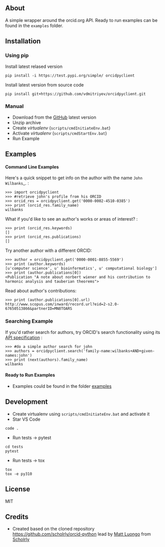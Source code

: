 ## About

A simple wrapper around the orcid.org API. Ready to run examples can be found in the ```examples``` folder.

## Installation

### Using pip

Install latest relased version
```
pip install -i https://test.pypi.org/simple/ orcidpyclient
```

Install latest version from source code
```
pip install git+https://github.com/vdmitriyev/orcidpyclient.git
```

### Manual

* Download from the [GitHub](https://github.com/vdmitriyev/orcidpyclient/archive/master.zip) latest version
* Unzip archive
* Create *virtualenv* (```scripts/cmdInitiateEnv.bat```)
* Activate *virtualenv* (```scripts/cmdStartEnv.bat```)
* Run Example

## Examples

#### Command Line Examples

Here's a quick snippet to get info on the author with the name `John Wilbanks`_. :

    >>> import orcidpyclient
    >>> #retrieve john's profile from his ORCID
    >>> orcid_res = orcidpyclient.get('0000-0002-4510-0385')
    >>> print (orcid_res.family_name)
    wilbanks

What if you'd like to see an author's works or areas of interest? :

    >>> print (orcid_res.keywords)
    []
    >>> print (orcid_res.publications)
    []

Try another author with a different ORCID:

    >>> author = orcidpyclient.get('0000-0001-8855-5569')
    >>> print (author.keywords)
    [u'computer science', u' bioinformatics', u' computational biology']
    >>> print (author.publications[0])
    <Publication "A note about norbert wiener and his contribution to harmonic analysis and tauberian theorems">

Read about author's contributions:

    >>> print (author.publications[0].url)
    http://www.scopus.com/inward/record.url?eid=2-s2.0-67650513866&partnerID=MN8TOARS

### Searching Example

If you'd rather search for authors, try ORCID's search functionality using its
[API specification](https://members.orcid.org/api/tutorial/search-orcid-registry) :

    >>> #do a simple author search for john
    >>> authors = orcidpyclient.search('family-name:wilbanks+AND+given-names:john')
    >>> print (next(authors).family_name)
    wilbanks

#### Ready to Run Examples

* Examples could be found in the folder [examples](examples)

## Development

* Create virtualenv using ```scripts/cmdInitiateEnv.bat``` and activate it
* Star VS Code
```
code .
```
* Run tests -> pytest
```
cd tests
pytest
```
* Run tests -> tox
```
tox
tox -e py310
```

## License 

MIT 

## Credits

* Created based on the cloned repository https://github.com/scholrly/orcid-python lead by [Matt Luongo](https://github.com/mhluongo) from [Scholrly](https://github.com/scholrly/)
